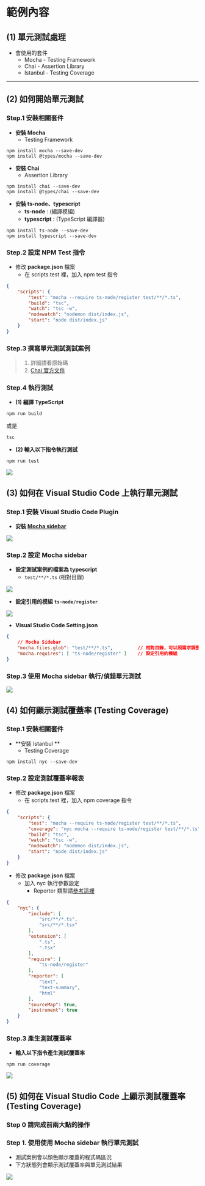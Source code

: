 
# 範例內容

## (1) 單元測試處理

* 會使用的套件
  * Mocha - Testing Framework
  * Chai - Assertion Library
  * Istanbul - Testing Coverage



---

## (2) 如何開始單元測試



### Step.1 安裝相關套件

* **安裝 Mocha**
  *  Testing Framework

```shell
npm install mocha --save-dev
npm install @types/mocha --save-dev
```

* **安裝 Chai**
  * Assertion Library

```shell
npm install chai --save-dev
npm install @types/chai --save-dev
```

* **安裝 ts-node、typescript**
  * **ts-node** : (編譯模組)
  * **typescript** : (TypeScript 編譯器)

```shell
npm install ts-node --save-dev
npm install typescript --save-dev
```



### Step.2 設定 NPM Test 指令

* 修改 **package.json** 檔案
  * 在 scripts.test 裡，加入 npm test 指令

```json
{
    "scripts": {
        "test": "mocha --require ts-node/register test/**/*.ts",
        "build": "tsc",
        "watch": "tsc -w",
        "nodewatch": "nodemon dist/index.js",
        "start": "node dist/index.js"
    }
}
```



### Step.3 撰寫單元測試測試案例

> 1. 詳細請看原始碼
> 2. [Chai 官方文件](https://www.chaijs.com/)



### Step.4 執行測試

* **(1) 編譯 TypeScript**

```shell
npm run build
```

或是

```shell
tsc
```



* **(2) 輸入以下指令執行測試**

```shell
npm run test
```

![](images/1.jpg)


## (3) 如何在 Visual Studio Code 上執行單元測試



### Step.1 安裝 Visual Studio Code Plugin

* **安裝 [Mocha sidebar](https://marketplace.visualstudio.com/items?itemName=maty.vscode-mocha-sidebar)**

![](images\2.jpg)



### Step.2 設定 Mocha sidebar

* **設定測試案例的檔案為 typescript**
  * `test/**/*.ts` (相對目錄)

![](images/3.jpg)

* **設定引用的模組 `ts-node/register`**

![](images/4.jpg)

* **Visual Studio Code Setting.json**

```json
{
    // Mocha Sidebar
    "mocha.files.glob": "test/**/*.ts",			// 相對目錄，可以照需求調整
    "mocha.requires": [ "ts-node/register" ]	// 設定引用的模組
}
```



### Step.3 使用 Mocha sidebar 執行/偵錯單元測試

![](images/5.jpg)



## (4) 如何顯示測試覆蓋率 (Testing Coverage)

### Step.1 安裝相關套件

- **安裝 Istanbul **
  - Testing Coverage

```shell
npm install nyc --save-dev
```



### Step.2 設定測試覆蓋率報表

* 修改 **package.json** 檔案
  * 在 scripts.test 裡，加入 npm coverage 指令

```json
{
    "scripts": {
        "test": "mocha --require ts-node/register test/**/*.ts",
        "coverage": "nyc mocha --require ts-node/register test/**/*.ts",
        "build": "tsc",
        "watch": "tsc -w",
        "nodewatch": "nodemon dist/index.js",
        "start": "node dist/index.js"
    }
}
```

* 修改 **package.json** 檔案
  * 加入 nyc 執行參數設定
    * Reporter 類型請[參考這裡](https://istanbul.js.org/docs/advanced/alternative-reporters/)

```json
{
    "nyc": {
        "include": [
            "src/**/*.ts",
            "src/**/*.tsx"
        ],
        "extension": [
            ".ts",
            ".tsx"
        ],
        "require": [
            "ts-node/register"
        ],
        "reporter": [
            "text",
            "text-summary",
            "html"
        ],
        "sourceMap": true,
        "instrument": true
    }
}
```



### Step.3 產生測試覆蓋率

- **輸入以下指令產生測試覆蓋率**

```shell
npm run coverage
```



![](images/6.jpg)



## (5) 如何在 Visual Studio Code 上顯示測試覆蓋率 (Testing Coverage)

### Step 0 請完成前兩大點的操作

### Step 1. 使用使用 Mocha sidebar 執行單元測試

* 測試案例會以顏色顯示覆蓋的程式碼區況
* 下方狀態列會顯示測試覆蓋率與單元測試結果

![](images/7.jpg)
